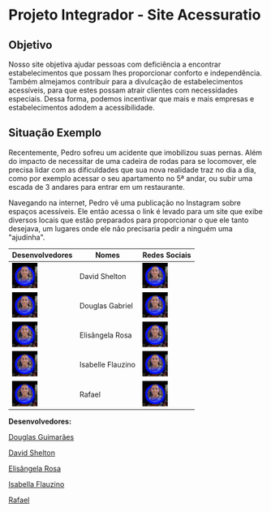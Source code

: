 # Projeto Integrador - Site Acessuratio

## Objetivo
Nosso site objetiva ajudar pessoas com deficiência a encontrar estabelecimentos que possam lhes proporcionar conforto e independência. Também almejamos contribuir para a divulcação de estabelecimentos acessíveis, para que estes possam atrair clientes com necessídades especiais. Dessa forma, podemos incentivar que mais e mais empresas e estabelecimentos adodem a acessibilidade.

## Situação Exemplo
Recentemente, Pedro sofreu um acidente que imobilizou suas pernas. Além do impacto de necessitar de uma cadeira de rodas para se locomover, ele precisa lidar com as dificuldades que sua nova realidade traz no dia a dia, como por exemplo acessar o seu apartamento no 5ª andar, ou subir uma escada de 3 andares para entrar em um restaurante.

Navegando na internet, Pedro vê uma publicação no Instagram sobre espaços acessíveis. Ele então acessa o link é levado para um site que exibe diversos locais que estão preparados para proporcionar o que ele tanto desejava, um lugares onde ele não precisaria pedir a ninguém uma "ajudinha".

|Desenvolvedores                            |Nomes            |Redes Sociais                                                        |
|-------------------------------------------|-----------------|---------------------------------------------------------------------|
|![Foto do David](fotos-devs/foto_David.png)|David Shelton    |[![Foto do David](fotos-devs/foto_David.png)](https://www.google.com)|
|![Foto do David](fotos-devs/foto_David.png)|Douglas Gabriel  |[![Foto do David](fotos-devs/foto_David.png)](https://www.google.com)|
|![Foto do David](fotos-devs/foto_David.png)|Elisângela Rosa  |[![Foto do David](fotos-devs/foto_David.png)](https://www.google.com)|
|![Foto do David](fotos-devs/foto_David.png)|Isabelle Flauzino|[![Foto do David](fotos-devs/foto_David.png)](https://www.google.com)|
|![Foto do David](fotos-devs/foto_David.png)|Rafael           |[![Foto do David](fotos-devs/foto_David.png)](https://www.google.com)|



**Desenvolvedores:**

[Douglas Guimarães](https://github.com/dg2003gh)

[David Shelton](https://github.com/DavidSheltonSF)

[Elisângela Rosa](https://github.com/ElisangelaRosa)

[Isabella Flauzino](https://github.com/IsaFlauzin0)

[Rafael](https://github.com/rafaelsfrazao)
